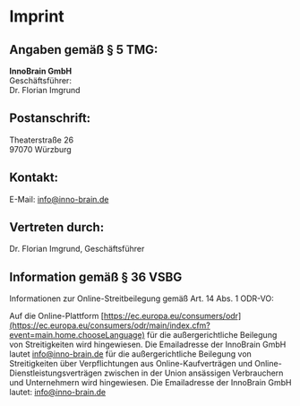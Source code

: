 # Imprint

## Angaben gemäß § 5 TMG:

**InnoBrain GmbH**  
Geschäftsführer:  
Dr. Florian Imgrund

## Postanschrift:

Theaterstraße 26  
97070 Würzburg

## Kontakt:

E-Mail: [info@inno-brain.de](mailto:info@inno-brain.de)

## Vertreten durch:

Dr. Florian Imgrund, Geschäftsführer

## Information gemäß § 36 VSBG

Informationen zur Online-Streitbeilegung gemäß Art. 14 Abs. 1 ODR-VO:

Auf die Online-Plattform [https://ec.europa.eu/consumers/odr](https://ec.europa.eu/consumers/odr/main/index.cfm?event=main.home.chooseLanguage) für die außergerichtliche Beilegung von Streitigkeiten wird hingewiesen. Die Emailadresse der InnoBrain GmbH lautet [info@inno-brain.de](mailto:info@inno-brain.de) für die außergerichtliche Beilegung von Streitigkeiten über Verpflichtungen aus Online-Kaufverträgen und Online-Dienstleistungsverträgen zwischen in der Union ansässigen Verbrauchern und Unternehmern wird hingewiesen. Die Emailadresse der InnoBrain GmbH lautet: [info@inno-brain.de](mailto:info@inno-brain.de)

